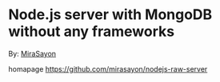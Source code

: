 # Node.js server with MongoDB without any frameworks

By: [MiraSayon](https://github.com/mirasayon)

<!-- 2024.06.05-2024.06.12-2024.06.26 -->

homapage <https://github.com/mirasayon/nodejs-raw-server>
